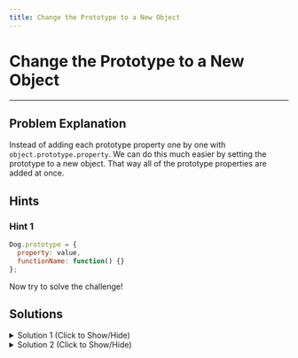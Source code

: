 ```yaml
---
title: Change the Prototype to a New Object
---
```

# Change the Prototype to a New Object

---
## Problem Explanation
Instead of adding each prototype property one by one with ```object.prototype.property```. We can do this much easier by setting the prototype to a new object. That way all of the prototype properties are added at once.

## Hints

### Hint 1

```javascript
Dog.prototype = {
  property: value,
  functionName: function() {}
};
```

Now try to solve the challenge!

## Solutions

<details><summary>Solution 1 (Click to Show/Hide)</summary>

```javascript
function Dog(name) {
  this.name = name;
}
Dog.prototype = {
  // Add your code below this line
  numLegs: 2,
  eat: function() {
    console.log("nom nom nom");
  },
  describe: function() {
    console.log("My name is " + this.name);
  }
};
```

#### Code Explanation

* We assign the prototype variable to a new object. 
* Then we declare the numLegs property and give it a value of 2. 
* Next we create the two functions "eat" and "describe". 
* Now remember functions in objects are methods with the same syntax as properties. 
* You have the name followed by a value. That value is the function and the name is the name of your function.
</details>

<details><summary>Solution 2 (Click to Show/Hide)</summary>


```javascript
function Dog(name) {
  this.name = name;
}

Dog.prototype = {
  // Add your code below this line
  numLegs: 2,
  eat() {
    console.log("nom nom nom");
  },
  describe() {
    console.log("My name is " + this.name);
  }
};
```

#### Code Explanation

The only thing different between this solution and the last solution is we shortened the syntax on the functions "eat" and "describe".
We did this by removing the ":" and the word "function".

With ES6 we are allowed to do this. 

You can read about it here: [Reference](https://developer.mozilla.org/en-US/docs/Web/JavaScript/Reference/Functions/Method_definitions)
</details>



